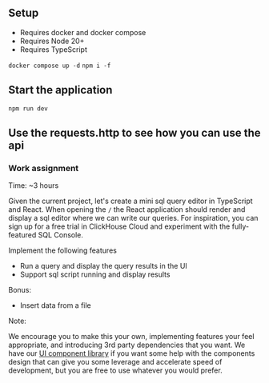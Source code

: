 
## Setup

- Requires docker and docker compose
- Requires Node 20+
- Requires TypeScript

`docker compose up -d`
`npm i -f`

## Start the application

`npm run dev`

## Use the requests.http to see how you can use the api

### Work assignment

Time: ~3 hours

Given the current project, let's create a mini sql query editor in TypeScript and React. When opening the `/` the React application
should render and display a sql editor where we can write our queries. For inspiration, you can sign up for a free trial in ClickHouse Cloud
and experiment with the fully-featured SQL Console.

Implement the following features

- Run a query and display the query results in the UI
- Support sql script running and display results

Bonus:

- Insert data from a file

Note:

We encourage you to make this your own, implementing features your feel appropriate, and introducing 3rd party dependencies that you want. We have our [UI component library](https://click-ui.vercel.app) if you want some help with the components design that can give you some leverage and accelerate speed of development, but you are free to use whatever you would prefer.

